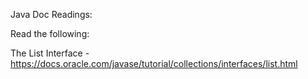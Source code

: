 Java Doc Readings:

Read the following:

The List Interface -
https://docs.oracle.com/javase/tutorial/collections/interfaces/list.html
